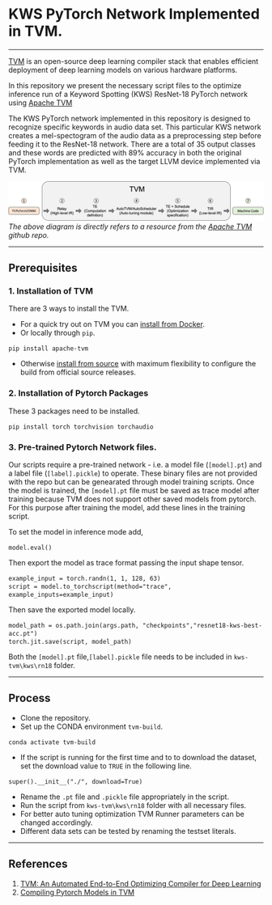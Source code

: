 # KWS PyTorch Network Implemented in TVM.
***

[TVM](https://tvm.apache.org/) is an open-source deep learning compiler stack that enables efficient deployment of deep learning models on various hardware platforms.

In this repository we present the necessary script files to the optimize inference run of a Keyword Spotting (KWS) ResNet-18 PyTorch network using [Apache TVM](https://tvm.apache.org/docs/tutorial/introduction.html#sphx-glr-tutorial-introduction-py)

The KWS PyTorch network implemented in this repository is designed to recognize specific keywords in audio data set. This particular KWS network creates a  mel-spectogram of the audio data as a preprocessing step before feeding it to the ResNet-18 network. There are a total of 35 output classes and these words are predicted with 89% accuracy in both the original PyTorch implementation as well as the target LLVM device implemented via TVM.

![Typical TVM Flow Diagram](https://raw.githubusercontent.com/apache/tvm-site/main/images/tutorial/overview.png "Typical TVM Flow Diagram")
*The above diagram is directly refers to a resource from the [Apache TVM](https://raw.githubusercontent.com/apache/tvm-site/main/images/tutorial/overview.png) github repo.*
***

## Prerequisites

### 1. Installation of TVM
There are 3 ways to install the TVM.

+ For a quick try out on TVM you can [install from Docker](https://tvm.apache.org/docs/install/docker.html#docker-images).
+ Or locally through `pip`.

```
pip install apache-tvm
```
+ Otherwise [install from source](https://tvm.apache.org/docs/install/from_source.html#install-from-source) with maximum flexibility 
 to configure the build from official source releases.

### 2. Installation of Pytorch Packages

These 3 packages need to be installed.
```
pip install torch torchvision torchaudio
```
### 3. Pre-trained Pytorch Network files.

Our scripts require a pre-trained network - i.e. a model file (`[model].pt`) and a label file (`[label].pickle`) to operate. These binary files are not provided with the repo but can be genearated through model training scripts.
Once the model is trained, the `[model].pt` file must be saved as trace model after training because TVM does not support other saved models from pytorch.
For this purpose after training the model, add these lines in the training script. 

To set the model in inference mode add,
```
model.eval()
```
Then export the model as  trace format passing the input shape tensor.
```
example_input = torch.randn(1, 1, 128, 63)
script = model.to_torchscript(method="trace", example_inputs=example_input)
```
Then save the exported model locally.
```
model_path = os.path.join(args.path, "checkpoints","resnet18-kws-best-acc.pt")
torch.jit.save(script, model_path)
```
Both the `[model].pt` file,`[label].pickle` file  needs to be included in `kws-tvm\kws\rn18` folder.

***

## Process
+ Clone the repository. 
+ Set up the CONDA environment `tvm-build`.
```
conda activate tvm-build
```
+ If the script is running for the first time and to to download the dataset, set the download value to `TRUE` in the following line. 
```
super().__init__("./", download=True)
```

+ Rename the `.pt` file and `.pickle` file appropriately in the script.
+ Run the script from `kws-tvm\kws\rn18` folder with all necessary files.
+ For better auto tuning optimization TVM Runner parameters can be changed accordingly.
+ Different data sets can be tested by renaming the testset literals.

***

## References
1. [TVM: An Automated End-to-End Optimizing Compiler for Deep Learning](https://arxiv.org/abs/1802.04799)
2. [Compiling Pytorch Models in TVM](https://tvm.apache.org/docs/how_to/compile_models/from_pytorch.html#sphx-glr-how-to-compile-models-from-pytorch-py)